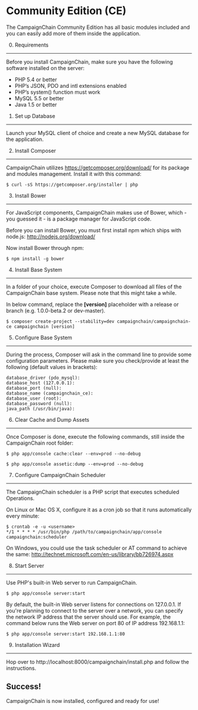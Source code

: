 Community Edition (CE)
======================

The CampaignChain Community Edition has all basic modules included and you can
easily add more of them inside the application.

0. Requirements
---------------

Before you install CampaignChain, make sure you have the following software
installed on the server:

* PHP 5.4 or better
* PHP’s JSON, PDO and intl extensions enabled
* PHP’s system() function must work
* MySQL 5.5 or better
* Java 1.5 or better

1. Set up Database
------------------

Launch your MySQL client of choice and create a new MySQL database for the
application.

2. Install Composer
-------------------

CampaignChain utilizes https://getcomposer.org/download/ for its package and
modules management. Install it with this command:

    $ curl -sS https://getcomposer.org/installer | php

3. Install Bower
----------------

For JavaScript components, CampaignChain makes use of Bower, which - you guessed
it - is a package manager for JavaScript code.

Before you can install Bower, you must first install npm which ships with
node.js: http://nodejs.org/download/

Now install Bower through npm:

    $ npm install -g bower

4. Install Base System
----------------------

In a folder of your choice, execute Composer to download all files of the
CampaignChain base system. Please note that this might take a while.

In below command, replace the **[version]** placeholder with a release or branch
(e.g. 1.0.0-beta.2 or dev-master).

    $ composer create-project --stability=dev campaignchain/campaignchain-ce campaignchain [version]

5. Configure Base System
------------------------

During the process, Composer will ask in the command line to provide some
configuration parameters. Please make sure you check/provide at least the
following (default values in brackets):

    database_driver (pdo_mysql):
    database_host (127.0.0.1):
    database_port (null):
    database_name (campaignchain_ce):
    database_user (root):
    database_password (null):
    java_path (/usr/bin/java):

6. Clear Cache and Dump Assets
------------------------------

Once Composer is done, execute the following commands, still inside the
CampaignChain root folder:

    $ php app/console cache:clear --env=prod --no-debug

    $ php app/console assetic:dump --env=prod --no-debug

7. Configure CampaignChain Scheduler
------------------------------------

The CampaignChain scheduler is a PHP script that executes scheduled Operations.

On Linux or Mac OS X, configure it as a cron job so that it runs automatically
every minute:

    $ crontab -e -u <username>
    */1 * * * * /usr/bin/php /path/to/campaignchain/app/console campaignchain:scheduler

On Windows, you could use the task scheduler or AT command to achieve the same:
http://technet.microsoft.com/en-us/library/bb726974.aspx

8. Start Server
---------------

Use PHP's built-in Web server to run CampaignChain.

    $ php app/console server:start

By default, the built-in Web server listens for connections on 127.0.0.1. If
you're planning to connect to the server over a network, you can specify the
network IP address that the server should use. For example, the command below
runs the Web server on port 80 of IP address 192.168.1.1:

    $ php app/console server:start 192.168.1.1:80
    
9. Installation Wizard
-----------------------

Hop over to http://localhost:8000/campaignchain/install.php and follow the
instructions.

Success!
--------

CampaignChain is now installed, configured and ready for use!